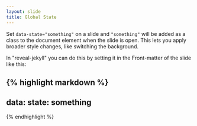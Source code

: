 ```yaml
---
layout: slide
title: Global State
---
```


Set `data-state="something"` on a slide and `"something"`
will be added as a class to the document element when the slide is open. This lets you
apply broader style changes, like switching the background.

In "reveal-jekyll" you can do this by setting it in the Front-matter of the slide like this:

{% highlight markdown %}
---
data:
  state: something
---
{% endhighlight %}